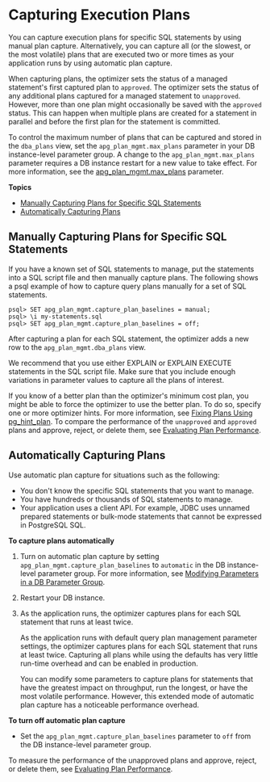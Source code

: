# Capturing Execution Plans<a name="AuroraPostgreSQL.Optimize.CapturePlans"></a>

You can capture execution plans for specific SQL statements by using manual plan capture\. Alternatively, you can capture all \(or the slowest, or the most volatile\) plans that are executed two or more times as your application runs by using automatic plan capture\.

When capturing plans, the optimizer sets the status of a managed statement's first captured plan to `approved`\. The optimizer sets the status of any additional plans captured for a managed statement to `unapproved`\. However, more than one plan might occasionally be saved with the `approved` status\. This can happen when multiple plans are created for a statement in parallel and before the first plan for the statement is committed\.

To control the maximum number of plans that can be captured and stored in the `dba_plans` view, set the `apg_plan_mgmt.max_plans` parameter in your DB instance\-level parameter group\. A change to the `apg_plan_mgmt.max_plans` parameter requires a DB instance restart for a new value to take effect\. For more information, see the [apg\_plan\_mgmt\.max\_plans](AuroraPostgreSQL.Optimize.Parameters.md#AuroraPostgreSQL.Optimize.Parameters.max_plans) parameter\. 

**Topics**
+ [Manually Capturing Plans for Specific SQL Statements](#AuroraPostgreSQL.Optimize.CapturePlans.Manual)
+ [Automatically Capturing Plans](#AuroraPostgreSQL.Optimize.CapturePlans.Automatic)

## Manually Capturing Plans for Specific SQL Statements<a name="AuroraPostgreSQL.Optimize.CapturePlans.Manual"></a>

If you have a known set of SQL statements to manage, put the statements into a SQL script file and then manually capture plans\. The following shows a psql example of how to capture query plans manually for a set of SQL statements\.

```
psql> SET apg_plan_mgmt.capture_plan_baselines = manual;
psql> \i my-statements.sql 
psql> SET apg_plan_mgmt.capture_plan_baselines = off;
```

After capturing a plan for each SQL statement, the optimizer adds a new row to the `apg_plan_mgmt.dba_plans` view\.

We recommend that you use either EXPLAIN or EXPLAIN EXECUTE statements in the SQL script file\. Make sure that you include enough variations in parameter values to capture all the plans of interest\.

If you know of a better plan than the optimizer's minimum cost plan, you might be able to force the optimizer to use the better plan\. To do so, specify one or more optimizer hints\. For more information, see [Fixing Plans Using pg\_hint\_plan](AuroraPostgreSQL.Optimize.Maintenance.md#AuroraPostgreSQL.Optimize.Maintenance.pg_hint_plan)\. To compare the performance of the `unapproved` and `approved` plans and approve, reject, or delete them, see [Evaluating Plan Performance](AuroraPostgreSQL.Optimize.Maintenance.md#AuroraPostgreSQL.Optimize.Maintenance.EvaluatingPerformance)\. 

## Automatically Capturing Plans<a name="AuroraPostgreSQL.Optimize.CapturePlans.Automatic"></a>

Use automatic plan capture for situations such as the following:
+ You don't know the specific SQL statements that you want to manage\.
+ You have hundreds or thousands of SQL statements to manage\.
+ Your application uses a client API\. For example, JDBC uses unnamed prepared statements or bulk\-mode statements that cannot be expressed in PostgreSQL SQL\.

**To capture plans automatically**

1. Turn on automatic plan capture by setting `apg_plan_mgmt.capture_plan_baselines` to `automatic` in the DB instance\-level parameter group\. For more information, see [Modifying Parameters in a DB Parameter Group](USER_WorkingWithParamGroups.md#USER_WorkingWithParamGroups.Modifying)\. 

1. Restart your DB instance\.

1. As the application runs, the optimizer captures plans for each SQL statement that runs at least twice\.

   As the application runs with default query plan management parameter settings, the optimizer captures plans for each SQL statement that runs at least twice\. Capturing all plans while using the defaults has very little run\-time overhead and can be enabled in production\.

   You can modify some parameters to capture plans for statements that have the greatest impact on throughput, run the longest, or have the most volatile performance\. However, this extended mode of automatic plan capture has a noticeable performance overhead\. 

**To turn off automatic plan capture**
+ Set the `apg_plan_mgmt.capture_plan_baselines` parameter to `off` from the DB instance\-level parameter group\.

To measure the performance of the unapproved plans and approve, reject, or delete them, see [Evaluating Plan Performance](AuroraPostgreSQL.Optimize.Maintenance.md#AuroraPostgreSQL.Optimize.Maintenance.EvaluatingPerformance)\. 